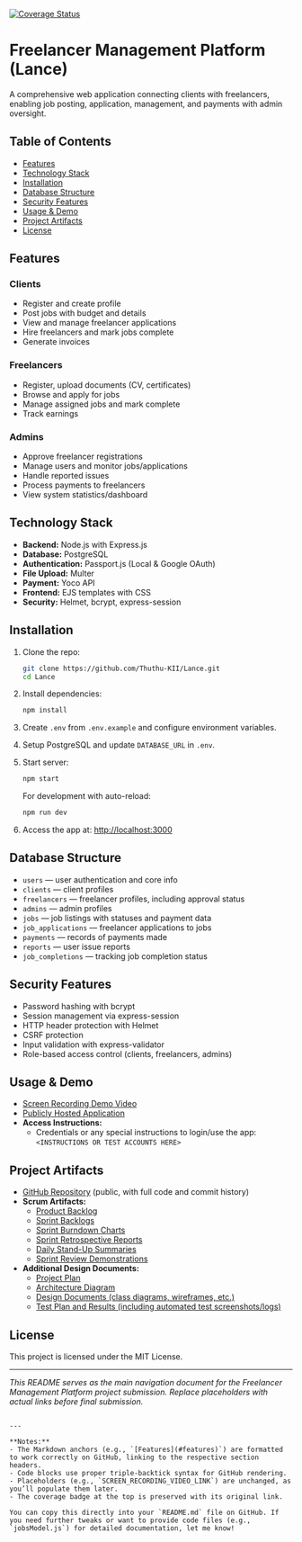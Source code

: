 
[![Coverage Status](https://coveralls.io/repos/github/Thuthu-KII/Lance/badge.svg?branch=lance)](https://coveralls.io/github/Thuthu-KII/Lance?branch=lance)

# Freelancer Management Platform (Lance)

A comprehensive web application connecting clients with freelancers, enabling job posting, application, management, and payments with admin oversight.

## Table of Contents
- [Features](#features)
- [Technology Stack](#technology-stack)
- [Installation](#installation)
- [Database Structure](#database-structure)
- [Security Features](#security-features)
- [Usage & Demo](#usage--demo)
- [Project Artifacts](#project-artifacts)
- [License](#license)

## Features

### Clients
- Register and create profile
- Post jobs with budget and details
- View and manage freelancer applications
- Hire freelancers and mark jobs complete
- Generate invoices

### Freelancers
- Register, upload documents (CV, certificates)
- Browse and apply for jobs
- Manage assigned jobs and mark complete
- Track earnings

### Admins
- Approve freelancer registrations
- Manage users and monitor jobs/applications
- Handle reported issues
- Process payments to freelancers
- View system statistics/dashboard

## Technology Stack
- **Backend:** Node.js with Express.js
- **Database:** PostgreSQL
- **Authentication:** Passport.js (Local & Google OAuth)
- **File Upload:** Multer
- **Payment:** Yoco API
- **Frontend:** EJS templates with CSS
- **Security:** Helmet, bcrypt, express-session

## Installation

1. Clone the repo:
   ```bash
   git clone https://github.com/Thuthu-KII/Lance.git
   cd Lance


2. Install dependencies:
   ```bash
   npm install
   ```

3. Create `.env` from `.env.example` and configure environment variables.

4. Setup PostgreSQL and update `DATABASE_URL` in `.env`.

5. Start server:
   ```bash
   npm start
   ```

   For development with auto-reload:
   ```bash
   npm run dev
   ```

6. Access the app at: [http://localhost:3000](http://localhost:3000)

## Database Structure

- `users` — user authentication and core info
- `clients` — client profiles
- `freelancers` — freelancer profiles, including approval status
- `admins` — admin profiles
- `jobs` — job listings with statuses and payment data
- `job_applications` — freelancer applications to jobs
- `payments` — records of payments made
- `reports` — user issue reports
- `job_completions` — tracking job completion status

## Security Features

- Password hashing with bcrypt
- Session management via express-session
- HTTP header protection with Helmet
- CSRF protection
- Input validation with express-validator
- Role-based access control (clients, freelancers, admins)

## Usage & Demo

- [Screen Recording Demo Video](SCREEN_RECORDING_VIDEO_LINK)
- [Publicly Hosted Application](DEPLOYED_APP_LINK)
- **Access Instructions:**
  - Credentials or any special instructions to login/use the app: `<INSTRUCTIONS OR TEST ACCOUNTS HERE>`

## Project Artifacts

- [GitHub Repository](https://github.com/Thuthu-KII/Lance) (public, with full code and commit history)
- **Scrum Artifacts:**
  - [Product Backlog](PRODUCT_BACKLOG_LINK)
  - [Sprint Backlogs](SPRINT_BACKLOGS_LINK)
  - [Sprint Burndown Charts](BURNDOWN_CHARTS_LINK)
  - [Sprint Retrospective Reports](RETROSPECTIVE_REPORTS_LINK)
  - [Daily Stand-Up Summaries](DAILY_STANDUP_SUMMARIES_LINK)
  - [Sprint Review Demonstrations](SPRINT_REVIEW_LINKS_OR_VIDEOS)
- **Additional Design Documents:**
  - [Project Plan](PROJECT_PLAN_LINK)
  - [Architecture Diagram](ARCHITECTURE_DIAGRAM_LINK)
  - [Design Documents (class diagrams, wireframes, etc.)](DESIGN_DOCS_LINK)
  - [Test Plan and Results (including automated test screenshots/logs)](TEST_PLAN_AND_RESULTS_LINK)

## License

This project is licensed under the MIT License.

---

*This README serves as the main navigation document for the Freelancer Management Platform project submission. Replace placeholders with actual links before final submission.*
```

---

**Notes:**
- The Markdown anchors (e.g., `[Features](#features)`) are formatted to work correctly on GitHub, linking to the respective section headers.
- Code blocks use proper triple-backtick syntax for GitHub rendering.
- Placeholders (e.g., `SCREEN_RECORDING_VIDEO_LINK`) are unchanged, as you’ll populate them later.
- The coverage badge at the top is preserved with its original link.

You can copy this directly into your `README.md` file on GitHub. If you need further tweaks or want to provide code files (e.g., `jobsModel.js`) for detailed documentation, let me know!

